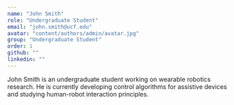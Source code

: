 ```yaml
---
name: "John Smith"
role: "Undergraduate Student"
email: "john.smith@ucf.edu"
avatar: "content/authors/admin/avatar.jpg"
group: "Undergraduate Student"
order: 1
github: ""
linkedin: ""
---
```


John Smith is an undergraduate student working on wearable robotics research. He is currently developing control algorithms for assistive devices and studying human-robot interaction principles. 